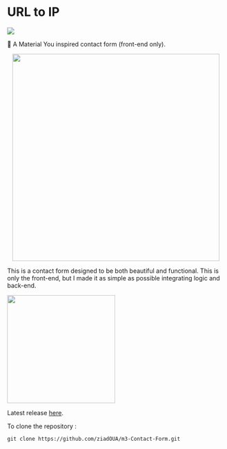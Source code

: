 # URL to IP
<a href ="#"><img src="https://imgur.com/9PaNRlo.png"/></a>

📧 A Material You inspired contact form (front-end only).

<p align="center"> <a href ="#"> <img src="https://imgur.com/H3GNXc9.png" width="480px" style="float: center;"/> </a> </p>

This is a contact form designed to be both beautiful and functional. This is only the front-end, but I made it as simple as possible integrating logic and back-end.

<a href="https://ziadoua.github.io/m3-Contact-Form/" target="_blank" rel="noopener noreferrer"> <img src="https://imgur.com/Wk0lfTg.png" width="250px"/> </a>

Latest release [here](https://github.com/ziadOUA/m3-Contact-Form/releases/latest).

To clone the repository :

    git clone https://github.com/ziadOUA/m3-Contact-Form.git


